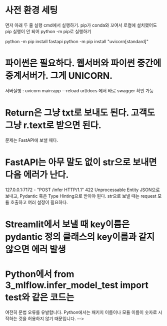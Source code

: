 # 사전 환경 세팅
먼저 아래 두 줄 실행 cmd에서 실행하기.
pip가 conda와 꼬여서 로컬에 설치했어도 pip 실행이 안 되어 python -m pip로 실행하기

python -m pip install fastapi
python -m pip install "uvicorn[standard]"

# 파이썬은 필요하다. 웹서버와 파이썬 중간에 중계서버가. 그게 UNICORN.

서버실행 : uvicorn main:app --reload
url/docs 에서 바로 swagger 확인 가능

# Return은 그냥 txt로 보내도 된다. 고객도 그냥 r.text로 받으면 된다.
문제는 FastAPI에 보낼 때다.

# FastAPI는 아무 말도 없이 str으로 보내면 다음 에러가 난다.
127.0.0.1:7172 - "POST /infer HTTP/1.1" 422 Unprocessable Entity
JSON으로 보내고, Pydantic 혹은 Type Hinting으로 받아야 된다.
str으로 보낼 때는 request 모듈 호출하고 여러 설정이 필요하다.

# Streamlit에서 보낼 때 key이름은 pydantic 정의 클래스의 key이름과 같지 않으면 에러 발생

# Python에서 from 3_mlflow.infer_model_test import test와 같은 코드는
여전히 문법 오류를 유발합니다.
Python에서는 패키지 이름이나 모듈 이름이
숫자로 시작하는 것을 허용하지 않기 때문입니다. -->